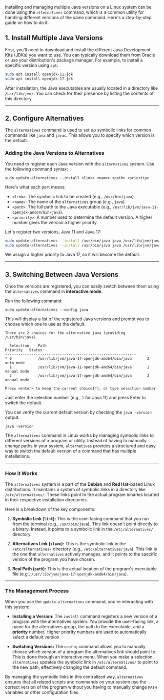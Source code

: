 Installing and managing multiple Java versions on a Linux system can be done using the `alternatives` command, which is a common utility for handling different versions of the same command. Here's a step-by-step guide on how to do it.

## 1\. Install Multiple Java Versions

First, you'll need to download and install the different Java Development Kits (JDKs) you want to use. You can typically download them from Oracle or use your distribution's package manager. For example, to install a specific version using `apt`:

```bash
sudo apt install openjdk-11-jdk
sudo apt install openjdk-17-jdk
```

After installation, the Java executables are usually located in a directory like `/usr/lib/jvm/`. You can check for their presence by listing the contents of this directory.

-----

## 2\. Configure Alternatives

The `alternatives` command is used to set up symbolic links for common commands like `java` and `javac`. This allows you to specify which version is the default.

### Adding the Java Versions to Alternatives

You need to register each Java version with the `alternatives` system. Use the following command syntax:

`sudo update-alternatives --install <link> <name> <path> <priority>`

Here's what each part means:

  * `<link>`: The symbolic link to be created (e.g., `/usr/bin/java`).
  * `<name>`: The name of the `alternatives` group (e.g., `java`).
  * `<path>`: The full path to the Java executable (e.g., `/usr/lib/jvm/java-11-openjdk-amd64/bin/java`).
  * `<priority>`: A number used to determine the default version. A higher number gives the version a higher priority.

Let's register two versions, Java 11 and Java 17:

```bash
sudo update-alternatives --install /usr/bin/java java /usr/lib/jvm/java-11-openjdk-amd64/bin/java 1
sudo update-alternatives --install /usr/bin/java java /usr/lib/jvm/java-17-openjdk-amd64/bin/java 2
```

We assign a higher priority to Java 17, so it will become the default.

-----

## 3\. Switching Between Java Versions

Once the versions are registered, you can easily switch between them using the `alternatives` command in **interactive mode**.

Run the following command:

`sudo update-alternatives --config java`

This will display a list of the registered Java versions and prompt you to choose which one to use as the default.

```
There are 2 choices for the alternative java (providing /usr/bin/java).

  Selection    Path                                             Priority   Status
------------------------------------------------------------
* 0            /usr/lib/jvm/java-17-openjdk-amd64/bin/java       2         auto mode
  1            /usr/lib/jvm/java-11-openjdk-amd64/bin/java       1         manual mode
  2            /usr/lib/jvm/java-17-openjdk-amd64/bin/java       2         manual mode

Press <enter> to keep the current choice[*], or type selection number:
```

Just enter the selection number (e.g., `1` for Java 11) and press Enter to switch the default.

You can verify the current default version by checking the `java -version` output:

`java -version`

The `alternatives` command in Linux works by managing symbolic links to different versions of a program or utility. Instead of having to manually change paths in your system, `alternatives` provides a structured and easy way to switch the default version of a command that has multiple installations.

***

### How it Works

The `alternatives` system is a part of the **Debian** and **Red Hat**-based Linux distributions. It maintains a system of symbolic links in a directory like `/etc/alternatives/`. These links point to the actual program binaries located in their respective installation directories.

Here is a breakdown of the key components:

1.  **Symbolic Link (`link`):** This is the user-facing command that you run from the terminal (e.g., `/usr/bin/java`). This link doesn't point directly to a binary. Instead, it points to a symbolic link in the `/etc/alternatives/` directory.

2.  **Alternatives Link (`slave`):** This is the symbolic link in the `/etc/alternatives/` directory (e.g., `/etc/alternatives/java`). This link is the one that `alternatives` actively manages, and it points to the specific version of the program you have chosen.

3.  **Real Path (`path`):** This is the actual location of the program's executable file (e.g., `/usr/lib/jvm/java-17-openjdk-amd64/bin/java`).



***

### The Management Process

When you use the `update-alternatives` command, you're interacting with this system:

* **Installing a Version:** The `install` command registers a new version of a program with the alternatives system. You provide the user-facing link, a name for the alternatives group, the path to the executable, and a **priority** number. Higher priority numbers are used to automatically select a default version.

* **Switching Versions:** The `config` command allows you to manually choose which version of a program the alternatives link should point to. This is done through an interactive menu. When you make a selection, `alternatives` updates the symbolic link in `/etc/alternatives/` to point to the new path, effectively changing the default command.

By managing the symbolic links in this centralized way, `alternatives` ensures that all related scripts and commands on your system use the correct version of the program without you having to manually change `PATH` variables or other configuration files.
